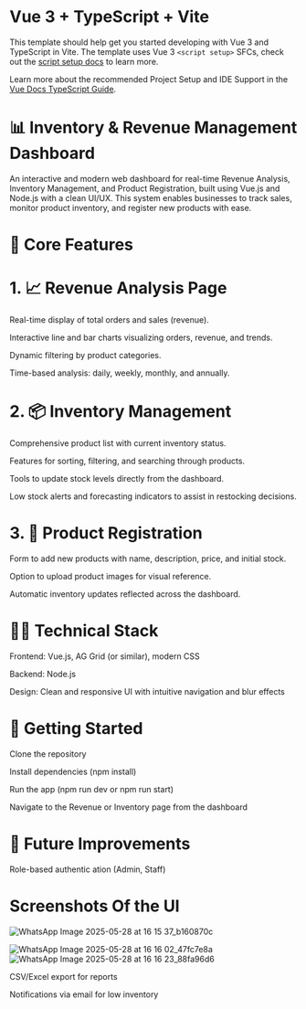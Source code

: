 # Vue 3 + TypeScript + Vite

This template should help get you started developing with Vue 3 and TypeScript in Vite. The template uses Vue 3 `<script setup>` SFCs, check out the [script setup docs](https://v3.vuejs.org/api/sfc-script-setup.html#sfc-script-setup) to learn more.

Learn more about the recommended Project Setup and IDE Support in the [Vue Docs TypeScript Guide](https://vuejs.org/guide/typescript/overview.html#project-setup).
# 📊 Inventory & Revenue Management Dashboard
An interactive and modern web dashboard for real-time Revenue Analysis, Inventory Management, and Product Registration, built using Vue.js and Node.js with a clean UI/UX. This system enables businesses to track sales, monitor product inventory, and register new products with ease.

# 🔧 Core Features
# 1. 📈 Revenue Analysis Page
Real-time display of total orders and sales (revenue).

Interactive line and bar charts visualizing orders, revenue, and trends.

Dynamic filtering by product categories.

Time-based analysis: daily, weekly, monthly, and annually.

# 2. 📦 Inventory Management
Comprehensive product list with current inventory status.

Features for sorting, filtering, and searching through products.

Tools to update stock levels directly from the dashboard.

Low stock alerts and forecasting indicators to assist in restocking decisions.

# 3. 📝 Product Registration
Form to add new products with name, description, price, and initial stock.

Option to upload product images for visual reference.

Automatic inventory updates reflected across the dashboard.

# 🧑‍💻 Technical Stack
Frontend: Vue.js, AG Grid (or similar), modern CSS

Backend: Node.js

Design: Clean and responsive UI with intuitive navigation and blur effects

# 🚀 Getting Started
Clone the repository

Install dependencies (npm install)

Run the app (npm run dev or npm run start)

Navigate to the Revenue or Inventory page from the dashboard


# 📌 Future Improvements
Role-based authentic
ation (Admin, Staff)
# Screenshots Of the UI
![WhatsApp Image 2025-05-28 at 16 15 37_b160870c](https://github.com/user-attachments/assets/4b2a626b-b631-4dfe-a040-52c72720895e)

![WhatsApp Image 2025-05-28 at 16 16 02_47fc7e8a](https://github.com/user-attachments/assets/73a6615e-d938-4433-b949-6a015e79dc4b)![WhatsApp Image 2025-05-28 at 16 16 23_88fa96d6](https://github.com/user-attachments/assets/3bfc1016-83f9-492c-a689-66f299ad34b2)


CSV/Excel export for reports

Notifications via email for low inventory

